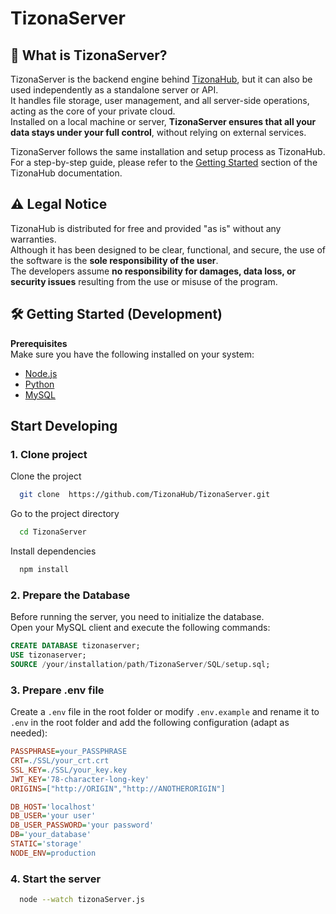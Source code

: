 # TizonaServer

## 🤔 What is TizonaServer?

TizonaServer is the backend engine behind [TizonaHub](https://github.com/TizonaHub), but it can also be used independently as a standalone server or API.  
It handles file storage, user management, and all server-side operations, acting as the core of your private cloud.  
Installed on a local machine or server, **TizonaServer ensures that all your data stays under your full control**, without relying on external services.

TizonaServer follows the same installation and setup process as TizonaHub.  
For a step-by-step guide, please refer to the [Getting Started](../../tizonahub/getting-started) section of the TizonaHub documentation.



## ⚠️ Legal Notice

TizonaHub is distributed for free and provided "as is" without any warranties.  
Although it has been designed to be clear, functional, and secure, the use of the software is the **sole responsibility of the user**.  
The developers assume **no responsibility for damages, data loss, or security issues** resulting from the use or misuse of the program.


## 🛠️ Getting Started (Development)

**Prerequisites**  
Make sure you have the following installed on your system:

- [Node.js](https://nodejs.org/)
- [Python](https://www.python.org/)
- [MySQL](https://www.mysql.com/)


## Start Developing
### 1. Clone project
Clone the project

```bash
  git clone  https://github.com/TizonaHub/TizonaServer.git
```

Go to the project directory

```bash
  cd TizonaServer
```

Install dependencies

```bash
  npm install
```
### 2. Prepare the Database
Before running the server, you need to initialize the database.  
Open your MySQL client and execute the following commands:
```sql
CREATE DATABASE tizonaserver;
USE tizonaserver;
SOURCE /your/installation/path/TizonaServer/SQL/setup.sql;
```
### 3. Prepare .env file
Create a `.env` file in the root folder or modify `.env.example` and rename it to `.env` in the root folder and add the following configuration (adapt as needed):
```ini
PASSPHRASE=your_PASSPHRASE
CRT=./SSL/your_crt.crt
SSL_KEY=./SSL/your_key.key
JWT_KEY='78-character-long-key'
ORIGINS=["http://ORIGIN","http://ANOTHERORIGIN"]

DB_HOST='localhost'
DB_USER='your user'
DB_USER_PASSWORD='your password'
DB='your_database'
STATIC='storage'
NODE_ENV=production
```

### 4. Start the server

```bash
  node --watch tizonaServer.js
```


